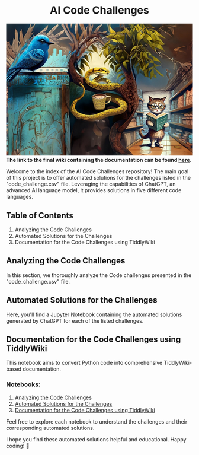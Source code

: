<h1 align="center">AI Code Challenges</h1>


![A trio of beings explore infinite wisdom in the Akashic Records library.](./code_illustration/AI_code_challenges.jpg)
**The link to the final wiki containing the documentation can be found [here](https://ai-code-challenge.tiddlyhost.com/).**

Welcome to the index of the AI Code Challenges repository! The main goal of this project is to offer automated solutions for the challenges listed in the "code_challenge.csv" file. Leveraging the capabilities of ChatGPT, an advanced AI language model, it provides solutions in five different code languages.

## Table of Contents

1. Analyzing the Code Challenges
2. Automated Solutions for the Challenges
3. Documentation for the Code Challenges using TiddlyWiki

## Analyzing the Code Challenges

In this section, we thoroughly analyze the Code challenges presented in the "code_challenge.csv" file.

## Automated Solutions for the Challenges

Here, you'll find a Jupyter Notebook containing the automated solutions generated by ChatGPT for each of the listed challenges.

## Documentation for the Code Challenges using TiddlyWiki

This notebook aims to convert Python code into comprehensive TiddlyWiki-based documentation.

### Notebooks:

1. [Analyzing the Code Challenges](analyzing-the-code-challenges.ipynb)
2. [Automated Solutions for the Challenges](automated-solutions-for-the-challenges.ipynb)
3. [Documentation for the Code Challenges using TiddlyWiki](documentation-for-the-code-challenges.ipynb)

Feel free to explore each notebook to understand the challenges and their corresponding automated solutions.

I hope you find these automated solutions helpful and educational. Happy coding! 🚀

